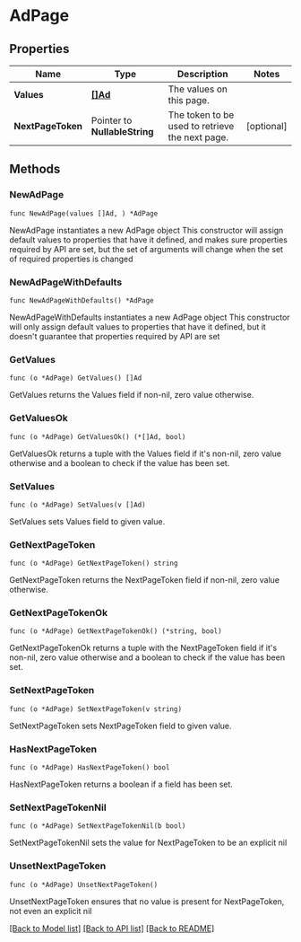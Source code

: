 # AdPage

## Properties

Name | Type | Description | Notes
------------ | ------------- | ------------- | -------------
**Values** | [**[]Ad**](Ad.md) | The values on this page. | 
**NextPageToken** | Pointer to **NullableString** | The token to be used to retrieve the next page. | [optional] 

## Methods

### NewAdPage

`func NewAdPage(values []Ad, ) *AdPage`

NewAdPage instantiates a new AdPage object
This constructor will assign default values to properties that have it defined,
and makes sure properties required by API are set, but the set of arguments
will change when the set of required properties is changed

### NewAdPageWithDefaults

`func NewAdPageWithDefaults() *AdPage`

NewAdPageWithDefaults instantiates a new AdPage object
This constructor will only assign default values to properties that have it defined,
but it doesn't guarantee that properties required by API are set

### GetValues

`func (o *AdPage) GetValues() []Ad`

GetValues returns the Values field if non-nil, zero value otherwise.

### GetValuesOk

`func (o *AdPage) GetValuesOk() (*[]Ad, bool)`

GetValuesOk returns a tuple with the Values field if it's non-nil, zero value otherwise
and a boolean to check if the value has been set.

### SetValues

`func (o *AdPage) SetValues(v []Ad)`

SetValues sets Values field to given value.


### GetNextPageToken

`func (o *AdPage) GetNextPageToken() string`

GetNextPageToken returns the NextPageToken field if non-nil, zero value otherwise.

### GetNextPageTokenOk

`func (o *AdPage) GetNextPageTokenOk() (*string, bool)`

GetNextPageTokenOk returns a tuple with the NextPageToken field if it's non-nil, zero value otherwise
and a boolean to check if the value has been set.

### SetNextPageToken

`func (o *AdPage) SetNextPageToken(v string)`

SetNextPageToken sets NextPageToken field to given value.

### HasNextPageToken

`func (o *AdPage) HasNextPageToken() bool`

HasNextPageToken returns a boolean if a field has been set.

### SetNextPageTokenNil

`func (o *AdPage) SetNextPageTokenNil(b bool)`

 SetNextPageTokenNil sets the value for NextPageToken to be an explicit nil

### UnsetNextPageToken
`func (o *AdPage) UnsetNextPageToken()`

UnsetNextPageToken ensures that no value is present for NextPageToken, not even an explicit nil

[[Back to Model list]](../README.md#documentation-for-models) [[Back to API list]](../README.md#documentation-for-api-endpoints) [[Back to README]](../README.md)


